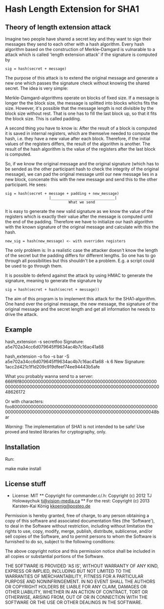# Hash Length Extension for SHA1
## Theory of length extension attack

Imagine two people have shared a secret key and they want to sign their messages they send to each other with a hash algorithm. Every hash algorithm based on the construction of Merkle–Damgard is vulnarable to a attack which is called 'length extension attack' if the signature is computed by

    sig = hash(secret + message)

The purpose of this attack is to extend the original message and generate a new one which passes the signature check without knowing the shared secret. The idea is very simple:

Merkle-Damgard-algorithms operate on blocks of fixed size. If a message is longer the the block size, the message is splitted into blocks whichs fits the size. However, it's possible that the message length is not divisible by the block size without rest. That is one has to fill the last block up, so that it fits the block size. This is called padding.

A second thing you have to know is: After the result of a block is computed it is saved in internal registers, which are themselve needed to compute the hash, i.e. they have a new value after each block. Therefore, if the initial values of the registers differs, the result of the algorithm is another. The result of the hash algorithm is the value of the registers after the last block is computed.

So, if we know the original message and the original signature (which has to be sended as the other participant hash to check the integrity of the original message), we can pad the original message until our new message lies in a new block, concenate this with the new message and send this to the other participant. He sees:

    sig = hash(secret + message + padding + new_message)
                        |_____________________________|
                                 What we send

It is easy to generate the new valid signature as we know the value of the registers which is exactly their value after the message is computed until the end of the padding. Therefore we have to initialize our hash algorithm with the known signature of the original message and calculate with this the hash.

    new_sig = hash(new_message) <- with overriden registers

The only problem is: In a realistic case the attacker doesn't know the length of the secret but the padding differs for different lengths. So one has to go through all possibilities but this shouldn't be a problem. E.g. a script could be used to go through them.

It is possible to defend against the attack by using HMAC to generate the signature, meaning to generate the signature by

    sig = hash(secret + hash(secret + message))

The aim of this program is to implement this attack for the SHA1-algorithm. One hand over the original message, the new message, the signature of the original message and the secret length and get all information he needs to drive the attack.

## Example

   hash_extension -s secretfoo
   Signature: a5e702a34cc6d079645ff9634ac4b7c16ac41a68


   hash_extension -o foo -s bar -S a5e702a34cc6d079645ff9634ac4b7c16ac41a68 -k 6
   New Signature: 1acc2d421c1f1d209c919dfeef74ee94443b5afe

   What you probably wanna send to a server: 
   666f6f80000000000000000000000000000000000000000000000000000000000000000000000000000000000000000000000000000000000048626172

   Or with characters: 
   foo80000000000000000000000000000000000000000000000000000000000000000000000000000000000000000000000000000000000048bar

*Warning*: The implementation of SHA1 is not intended to be safe! Use proved and tested libraries for cryptography, only.

## Installation

Run:

   make
   make install

## License stuff

* License: MIT
** Copyright for commander.c/.h: Copyright (c) 2012 TJ Holowaychuk <tj@vision-media.ca>
** For the rest: Copyright (c) 2013 Karsten-Kai König <kkoenig@posteo.de>

Permission is hereby granted, free of charge, to any person obtaining
a copy of this software and associated documentation files (the
'Software'), to deal in the Software without restriction, including
without limitation the rights to use, copy, modify, merge, publish,
distribute, sublicense, and/or sell copies of the Software, and to
permit persons to whom the Software is furnished to do so, subject to
the following conditions:

The above copyright notice and this permission notice shall be
included in all copies or substantial portions of the Software.

THE SOFTWARE IS PROVIDED 'AS IS', WITHOUT WARRANTY OF ANY KIND,
EXPRESS OR IMPLIED, INCLUDING BUT NOT LIMITED TO THE WARRANTIES OF
MERCHANTABILITY, FITNESS FOR A PARTICULAR PURPOSE AND NONINFRINGEMENT.
IN NO EVENT SHALL THE AUTHORS OR COPYRIGHT HOLDERS BE LIABLE FOR ANY
CLAIM, DAMAGES OR OTHER LIABILITY, WHETHER IN AN ACTION OF CONTRACT,
TORT OR OTHERWISE, ARISING FROM, OUT OF OR IN CONNECTION WITH THE
SOFTWARE OR THE USE OR OTHER DEALINGS IN THE SOFTWARE.
